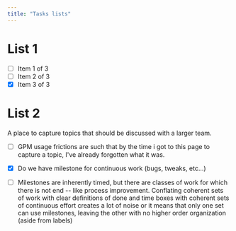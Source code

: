 ```yaml
---
title: "Tasks lists"
---
```


# List 1

- [ ] Item 1 of 3
- [ ] Item 2 of 3
- [X] Item 3 of 3

# List 2

A place to capture topics that should be discussed with a larger team.

- [ ] GPM usage frictions are such that by the time i got to this page to capture a topic, I've already forgotten what it was.
- [X] Do we have milestone for continuous work (bugs, tweaks, etc...) 
- [ ] Milestones are inherently timed, but there are classes of work for which there is not end -- like process improvement.  Conflating coherent sets of work with clear definitions of done and time boxes with coherent sets of continuous effort creates a lot of noise or it means that only one set can use milestones, leaving the other with no higher order organization (aside from labels)

